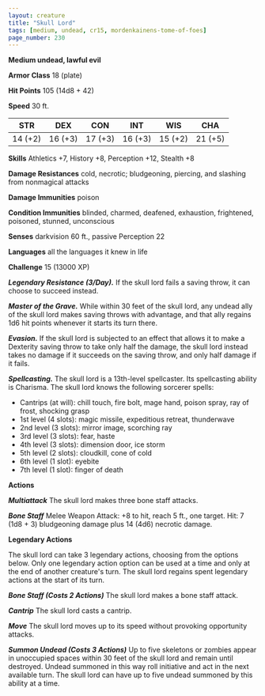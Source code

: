 ```yaml
---
layout: creature
title: "Skull Lord"
tags: [medium, undead, cr15, mordenkainens-tome-of-foes]
page_number: 230
---
```


**Medium undead, lawful evil**

**Armor Class** 18 (plate)

**Hit Points** 105  (14d8 + 42)

**Speed** 30 ft.

|   STR   |   DEX   |   CON   |   INT   |   WIS   |   CHA   |
|:-------:|:-------:|:-------:|:-------:|:-------:|:-------:|
| 14 (+2) | 16 (+3) | 17 (+3) | 16 (+3) | 15 (+2) | 21 (+5) |

**Skills** Athletics +7, History +8, Perception +12, Stealth +8

**Damage Resistances** cold, necrotic; bludgeoning, piercing, and slashing from nonmagical attacks

**Damage Immunities** poison

**Condition Immunities** blinded, charmed, deafened, exhaustion, frightened, poisoned, stunned, unconscious

**Senses** darkvision 60 ft., passive Perception 22

**Languages** all the languages it knew in life

**Challenge** 15 (13000 XP)

***Legendary Resistance (3/Day).*** If the skull lord fails a saving throw, it can choose to succeed instead.

***Master of the Grave.*** While within 30 feet of the skull lord, any undead ally of the skull lord makes saving throws with advantage, and that ally regains 1d6 hit points whenever it starts its turn there.

***Evasion.*** If the skull lord is subjected to an effect that allows it to make a Dexterity saving throw to take only half the damage, the skull lord instead takes no damage if it succeeds on the saving throw, and only half damage if it fails.

***Spellcasting.*** The skull lord is a 13th-level spellcaster. Its spellcasting ability is Charisma. The skull lord knows the following sorcerer spells:
* Cantrips (at will): chill touch, fire bolt, mage hand, poison spray, ray of frost, shocking grasp
* 1st level (4 slots): magic missile, expeditious retreat, thunderwave
* 2nd level (3 slots): mirror image, scorching ray
* 3rd level (3 slots): fear, haste
* 4th level (3 slots): dimension door, ice storm
* 5th level (2 slots): cloudkill, cone of cold
* 6th level (1 slot): eyebite
* 7th level (1 slot): finger of death

**Actions**

***Multiattack*** The skull lord makes three bone staff attacks.

***Bone Staff*** Melee Weapon Attack: +8 to hit, reach 5 ft., one target. Hit: 7 (1d8 + 3) bludgeoning damage plus 14 (4d6) necrotic damage.

**Legendary Actions**

The skull lord can take 3 legendary actions, choosing from the options below. Only one legendary action option can be used at a time and only at the end of another creature's turn. The skull lord regains spent legendary actions at the start of its turn.

***Bone Staff (Costs 2 Actions)*** The skull lord makes a bone staff attack.

***Cantrip*** The skull lord casts a cantrip.

***Move*** The skull lord moves up to its speed without provoking opportunity attacks.

***Summon Undead (Costs 3 Actions)*** Up to five skeletons or zombies appear in unoccupied spaces within 30 feet of the skull lord and remain until destroyed. Undead summoned in this way roll initiative and act in the next available turn. The skull lord can have up to five undead summoned by this ability at a time.